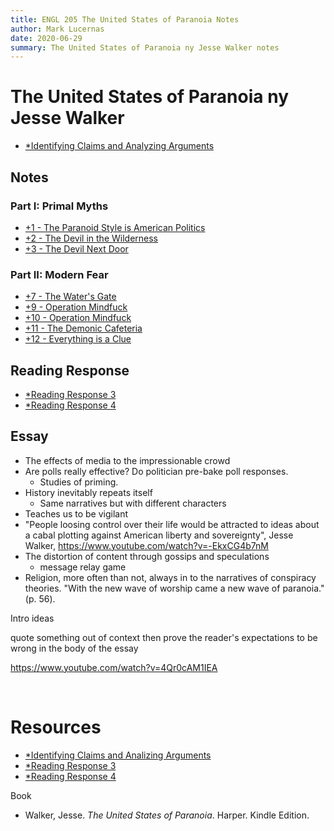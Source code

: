 ```yaml
---
title: ENGL 205 The United States of Paranoia Notes
author: Mark Lucernas
date: 2020-06-29
summary: The United States of Paranoia ny Jesse Walker notes
---
```



# The United States of Paranoia ny Jesse Walker

  - [*Identifying Claims and Analyzing Arguments](file:../../../../../files/summer-2020/ENGL-205/identitying_claims_and_analyzing_arguments.pptx)

## Notes

### Part I: Primal Myths

  - [+1 - The Paranoid Style is American Politics](notes/ch-1)
  - [+2 - The Devil in the Wilderness](notes/ch-2)
  - [+3 - The Devil Next Door](notes/ch-3)

### Part II: Modern Fear

  - [+7 - The Water's Gate](notes/ch-7)
  - [+9 - Operation Mindfuck](notes/ch-9)
  - [+10 - Operation Mindfuck](notes/ch-10)
  - [+11 - The Demonic Cafeteria](notes/ch-11)
  - [+12 - Everything is a Clue](notes/ch-12)


## Reading Response

  - [*Reading Response 3](file:../../../../../files/summer-2020/ENGL-205/reading-response/reading_response_3.docx)
  - [*Reading Response 4](file:../../../../../files/summer-2020/ENGL-205/reading-response/reading_response_4.docx)


## Essay

- The effects of media to the impressionable crowd
- Are polls really effective? Do politician pre-bake poll responses.
  - Studies of priming.
- History inevitably repeats itself
  - Same narratives but with different characters
- Teaches us to be vigilant
- "People loosing control over their life would be attracted to ideas about a
  cabal plotting against American liberty and sovereignty", Jesse Walker,
  https://www.youtube.com/watch?v=-EkxCG4b7nM
- The distortion of content through gossips and speculations
  - message relay game
- Religion, more often than not, always in to the narratives of conspiracy
  theories. "With the new wave of worship came a new wave of paranoia." (p. 56).

Intro ideas

quote something out of context then prove the reader's expectations to be
wrong in the body of the essay

https://www.youtube.com/watch?v=4Qr0cAM1IEA

<br>

# Resources

  - [*Identifying Claims and Analizing Arguments](file:../../../../../files/summer-2020/ENGL-205/identitying_claims_and_analyzing_arguments.pptx)
  - [*Reading Response 3](file:../../../../../files/summer-2020/ENGL-205/reading-response/reading_response_3.docx)
  - [*Reading Response 4](file:../../../../../files/summer-2020/ENGL-205/reading-response/reading_response_4.docx)


Book

  - Walker, Jesse. _The United States of Paranoia_. Harper. Kindle Edition.
